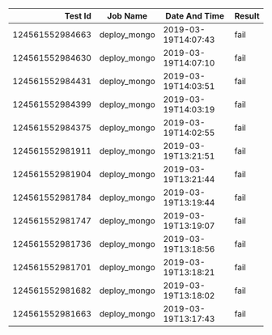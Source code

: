 |    Test Id    |  Job Name  |   Date And Time   |Result |
|--------------:|------------|-------------------|-------|
|124561552984663|deploy_mongo|2019-03-19T14:07:43|fail   |
|124561552984630|deploy_mongo|2019-03-19T14:07:10|fail   |
|124561552984431|deploy_mongo|2019-03-19T14:03:51|fail   |
|124561552984399|deploy_mongo|2019-03-19T14:03:19|fail   |
|124561552984375|deploy_mongo|2019-03-19T14:02:55|fail   |
|124561552981911|deploy_mongo|2019-03-19T13:21:51|fail   |
|124561552981904|deploy_mongo|2019-03-19T13:21:44|fail   |
|124561552981784|deploy_mongo|2019-03-19T13:19:44|fail   |
|124561552981747|deploy_mongo|2019-03-19T13:19:07|fail   |
|124561552981736|deploy_mongo|2019-03-19T13:18:56|fail   |
|124561552981701|deploy_mongo|2019-03-19T13:18:21|fail   |
|124561552981682|deploy_mongo|2019-03-19T13:18:02|fail   |
|124561552981663|deploy_mongo|2019-03-19T13:17:43|fail   |
